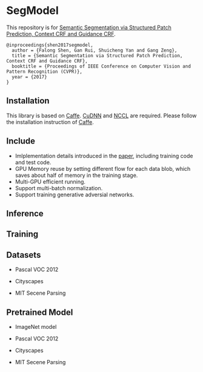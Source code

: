 SegModel
=====


This repository is for [Semantic Segmentation via Structured Patch Prediction, Context CRF and Guidance CRF](http://openaccess.thecvf.com/content_cvpr_2017/papers/Shen_Semantic_Segmentation_via_CVPR_2017_paper.pdf).

    @inproceedings{shen2017segmodel,
      author = {Falong Shen, Gan Rui, Shuicheng Yan and Gang Zeng},
      title = {Semantic Segmentation via Structured Patch Prediction, Context CRF and Guidance CRF},
      booktitle = {Proceedings of IEEE Conference on Computer Vision and Pattern Recognition (CVPR)},
      year = {2017}
    }

Installation
----
This library is based on [Caffe](https://github.com/BVLC/caffe). [CuDNN](https://developer.nvidia.com/cudnn) and [NCCL](https://github.com/NVIDIA/nccl) are required. Please follow
the installation instruction of [Caffe](https://github.com/BVLC/caffe).


Include
----
* Imlplementation details introduced in the [paper](http://openaccess.thecvf.com/content_cvpr_2017/papers/Shen_Semantic_Segmentation_via_CVPR_2017_paper.pdf), 
including training code and test code.
* GPU Memory reuse by setting different flow for each data blob, which saves about half of memory in the training stage.
* Multi-GPU efficient running.
* Support multi-batch normalization.
* Support training generative adversial networks.

Inference
----

Training
----

Datasets
----
* Pascal VOC 2012

* Cityscapes

* MIT Secene Parsing 


Pretrained Model
----
* ImageNet model
  
* Pascal VOC 2012

* Cityscapes

* MIT Secene Parsing 

